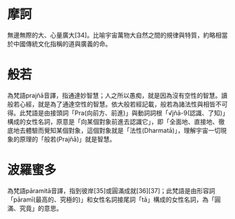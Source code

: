 # 摩訶
無邊無際的大、心量廣大[34]。比喻宇宙萬物大自然之間的規律與特質，約略相當於中國傳統文化指稱的道與廣義的命。

# 般若
為梵語prajñā音譯，指通達妙智慧；人之所以愚痴，就是因為沒有空性的智慧。讀般若心經，就是為了通達空性的智慧。依大般若經記載，般若為諸法性與相皆不可得。此梵語是由接頭詞「Pra(向前方、前進)」與動詞詞根「√jñā-9(認識、了知)」構成的女性名詞，原意是「向某個對象前進去認識它」，即「全面地、直接地、徹底地去體驗而覺知某個對象，這個對象就是「法性(Dharmatā)」，理解宇宙一切現象的原理的「般若(Prajñā)」就是智慧。

# 波羅蜜多
為梵語pāramitā音譯，指到彼岸[35]或圓滿成就[36][37]；此梵語是由形容詞「pāramī(最高的、究極的)」和女性名詞接尾詞「tā」構成的女性名詞，為「圓滿、究竟」的意思。
